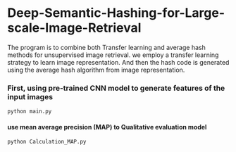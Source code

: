 # Deep-Semantic-Hashing-for-Large-scale-Image-Retrieval

The program is to combine both Transfer learning and average hash methods for unsupervised image retrieval. we employ a transfer learning strategy to learn image representation. And then the hash code is generated using the average hash algorithm from image representation.



### First, using pre-trained CNN model to generate features of the input images
	python main.py



#### use mean average precision (MAP) to Qualitative evaluation model
	python Calculation_MAP.py
  
